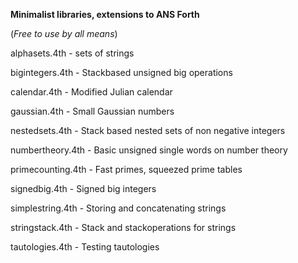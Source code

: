 **Minimalist libraries, extensions to ANS Forth**

(*Free to use by all means*)

alphasets.4th - sets of strings

bigintegers.4th - Stackbased unsigned big operations

calendar.4th - Modified Julian calendar

gaussian.4th - Small Gaussian numbers

nestedsets.4th - Stack based nested sets of non negative integers

numbertheory.4th - Basic unsigned single words on number theory 

primecounting.4th - Fast primes, squeezed prime tables

signedbig.4th - Signed big integers

simplestring.4th - Storing and concatenating strings

stringstack.4th - Stack and stackoperations for strings

tautologies.4th - Testing tautologies

